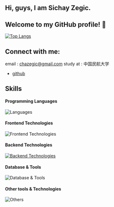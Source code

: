 ## Hi, guys, I am Sichay Zegic.
## Welcome to my GitHub profile! 🌟
[![Top Langs](https://github-readme-stats.vercel.app/api/top-langs/?username=Zegic&layout=compact)](https://github-readme-stats-ten-gilt.vercel.app)
## Connect with me:
email : chazegic@gmail.com
study at : 中国民航大学
- [github](https://github.com/Zegic)
## Skills
#### Programming Languages
![Languages](https://skillicons.dev/icons?i=c,cpp,python,java)
#### Frontend Technologies
![Frontend Technologies](https://skillicons.dev/icons?i=html,css)
#### Backend Technologies
[![Backend Technologies](https://skillicons.dev/icons?i=docker)](https://skillicons.dev)
#### Database & Tools
![Database & Tools](https://skillicons.dev/icons?i=pwntools,aircrack,kali-linux)
#### Other tools & Technologies
![Others](https://skillicons.dev/icons?i=git,github,markdown,vscode)



<!--
**Zegic/Zegic** is a ✨ _special_ ✨ repository because its `README.md` (this file) appears on your GitHub profile.

Here are some ideas to get you started:

- 🔭 I’m currently working on ...
- 🌱 I’m currently learning ...
- 👯 I’m looking to collaborate on ...
- 🤔 I’m looking for help with ...
- 💬 Ask me about ...
- 📫 How to reach me: ...
- 😄 Pronouns: ...
- ⚡ Fun fact: ...
-->
